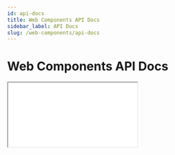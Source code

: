 ```yaml
---
id: api-docs
title: Web Components API Docs
sidebar_label: API Docs
slug: /web-components/api-docs
---
```


# Web Components API Docs

<iframe style={{ width: "100%", height: "calc(100vh - 328px)"}} src="/metaverse/apps/codex/compodoc/web-components"></iframe>
